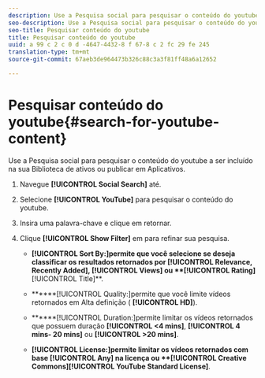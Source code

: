 ```yaml
---
description: Use a Pesquisa social para pesquisar o conteúdo do youtube a ser incluído na sua Biblioteca de ativos ou publicar em Aplicativos.
seo-description: Use a Pesquisa social para pesquisar o conteúdo do youtube a ser incluído na sua Biblioteca de ativos ou publicar em Aplicativos.
seo-title: Pesquisar conteúdo do youtube
title: Pesquisar conteúdo do youtube
uuid: a 99 c 2 c 0 d -4647-4432-8 f 67-8 c 2 fc 29 fe 245
translation-type: tm+mt
source-git-commit: 67aeb3de964473b326c88c3a3f81ff48a6a12652

---
```



# Pesquisar conteúdo do youtube{#search-for-youtube-content}

Use a Pesquisa social para pesquisar o conteúdo do youtube a ser incluído na sua Biblioteca de ativos ou publicar em Aplicativos.

1. Navegue **[!UICONTROL Social Search]** até.
1. Selecione **[!UICONTROL YouTube]** para pesquisar o conteúdo do youtube.
1. Insira uma palavra-chave e clique em retornar.
1. Clique **[!UICONTROL Show Filter]** em para refinar sua pesquisa.

   * ****[!UICONTROL Sort By:]permite que você selecione se deseja classificar os resultados retornados por **[!UICONTROL Relevance, Recently Added]**, **[!UICONTROL Views]** ou **[!UICONTROL Rating]****[!UICONTROL Title]**.

   * ******[!UICONTROL Quality:]permite que você limite vídeos retornados em Alta definição ( **[!UICONTROL HD]**).

   * ******[!UICONTROL Duration:]permite limitar os vídeos retornados que possuem duração **[!UICONTROL <4 mins]**, **[!UICONTROL 4 mins- 20 mins]** ou **[!UICONTROL >20 mins]**.

   * ******[!UICONTROL License:]permite limitar os vídeos retornados com base **[!UICONTROL Any]** na licença ou **[!UICONTROL Creative Commons]****[!UICONTROL YouTube Standard License]**.

